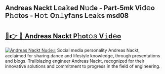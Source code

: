 ## Andreas Nackt L𝚎a𝚔ed N𝚞𝚍e - Part-5mk Vi𝚍𝚎o P𝚑𝚘tos - H𝚘𝚝 O𝚗𝚕yf𝚊ns L𝚎a𝚔s msd08

# <h2><a href="http://kf3ho00.oniu.top/?m=Andreas+Nackt">🔗👉 🔴 Andreas Nackt P𝚑ot𝚘𝚜 V𝚒d𝚎o</a></h2>

[![Andreas Nackt Nu𝚍e𝚜](https://i.imgur.com/0qMVB7G.gif)](http://kf3ho00.oniu.top/?m=Andreas+Nackt)
Social media personality Andreas Nackt, acclaimed for sharing dance and lifestyle knowledge, through presentations and blogs. Trailblazing engineer Andreas Nackt, recognized for their innovative solutions and commitment to progress in the field of engineering.  
